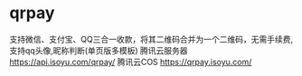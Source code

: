 # qrpay
支持微信、支付宝、QQ三合一收款，将其二维码合并为一个二维码，无需手续费,支持qq头像,昵称判断(单页版多模板)
腾讯云服务器 https://api.isoyu.com/qrpay/  腾讯云COS https://qrpay.isoyu.com/
